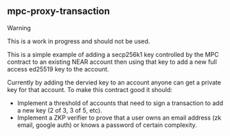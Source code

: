 ## mpc-proxy-transaction

> [!WARNING]  
> This is a work in progress and should not be used.

This is a simple example of adding a secp256k1 key controlled by the MPC contract to an existing NEAR account then using that key to add a new full access ed25519 key to the account.

Currently by adding the dervied key to an account anyone can get a private key for that account. To make this contract good it should:
- Implement a threshold of accounts that need to sign a transaction to add a new key (2 of 3, 3 of 5, etc).
- Implement a ZKP verifier to prove that a user owns an email address (zk email, google auth) or knows a password of certain complexity.